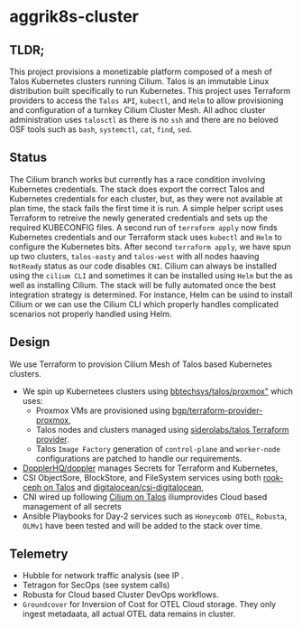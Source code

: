 # aggrik8s-cluster
## TLDR;
This project provisions a monetizable platform composed of a mesh of Talos Kubernetes clusters running Cilium. Talos is an immutable Linux distribution built specifically to run Kubernetes.  This project uses Terraform providers to access the `Talos API`, `kubectl`, and `Helm` to allow provisioning and configuration of a turnkey Cilium Cluster Mesh.  All adhoc cluster administration uses `talosctl` as there is no `ssh` and there are no beloved OSF tools such as `bash`, `systemctl`, `cat`, `find`, `sed`.
## Status
The Cilium branch works but currently has a race condition involving Kubernetes credentials. The stack does export the correct Talos and Kubernetes credentials for each cluster, but, as they were not available at plan time, the stack fails the first time it is run. A simple helper script uses Terraform to retreive the newly generated credentials and sets up the required KUBECONFIG files. A second run of `terraform apply` now finds Kubernetes credentials and our Terraform stack uses `kubectl` and `Helm` to configure the Kubernetes bits. After second `terraform apply`, we have spun up two clusters, `talos-easty` and `talos-west` with all nodes haaving `NotReady` status as our code disables `CNI`. Cilium can always be installed using the `cilium CLI` and sometimes it can be installed using `Helm` but the  as well as installing Cilium. 
The stack will be fully automated once the best integration strategy is determined. For instance, Helm can be usind to install Cilium or we can use the Cilium CLI which properly handles complicated scenarios not properly handled using Helm.
## Design
We use Terraform to provision Cilium Mesh of Talos based Kubernetes clusters.
- We spin up Kubernetees clusters using [bbtechsys/talos/proxmox"](https://registry.terraform.io/modules/bbtechsys/talos/proxmox/latest) which uses:
  - Proxmox VMs are provisioned using [bgp/terraform-provider-proxmox](https://github.com/bpg/terraform-provider-proxmox),
  - Talos nodes and clusters managed using [siderolabs/talos Terraform provider](https://registry.terraform.io/providers/siderolabs/talos/0.9.0-alpha.0).
  - Talos `Image Factory` generation of `control-plane` and `worker-node` configurations are patched to handle our requirements.
- [DopplerHQ/doppler](https://registry.terraform.io/providers/DopplerHQ/doppler/latest/docs) manages Secrets for Terraform and Kubernetes,
- CSI ObjectSore, BlockStore, and FileSystem services using both [rook-ceph on Talos](https://www.talos.dev/v1.10/kubernetes-guides/configuration/ceph-with-rook/) and [digitalocean/csi-digitalocean](https://github.com/digitalocean/csi-digitalocean),
- CNI wired up following [Cilium on Talos](https://www.talos.dev/v1.10/kubernetes-guides/network/deploying-cilium/) iliumprovides Cloud based management of all secrets 
- Ansible Playbooks for Day-2 services such as `Honeycomb OTEL`, `Robusta`, `OLMv1` have been tested and will be added to the stack over time.
## Telemetry
- Hubble for network traffic analysis (see IP .
- Tetragon for SecOps (see system calls)
- Robusta for Cloud based Cluster DevOps workflows.
- `Groundcover` for Inversion of Cost for OTEL Cloud storage. They only ingest metadaata, all actual OTEL data remains in cluster.

